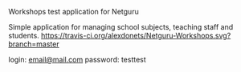 Workshops test application for Netguru

Simple application for managing school subjects, teaching staff and students.
https://travis-ci.org/alexdonets/Netguru-Workshops.svg?branch=master


login: email@mail.com
password: testtest
